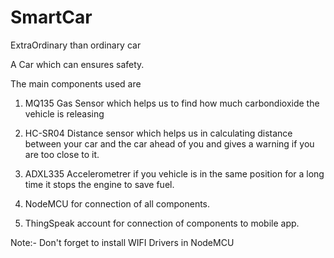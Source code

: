 # SmartCar

ExtraOrdinary than ordinary car

A Car which can ensures safety.

The main components used are

1) MQ135 Gas Sensor which helps us to find how much carbondioxide the vehicle is releasing

2) HC-SR04 Distance sensor which helps us in calculating distance between your car and the car ahead of you and gives a warning if you are too close to it.

3) ADXL335 Accelerometrer if you vehicle is in the same position for a long time it stops the engine to save fuel.

4) NodeMCU for connection of all components.

5) ThingSpeak account for connection of components to mobile app.

Note:- Don't forget to install WIFI Drivers in NodeMCU
